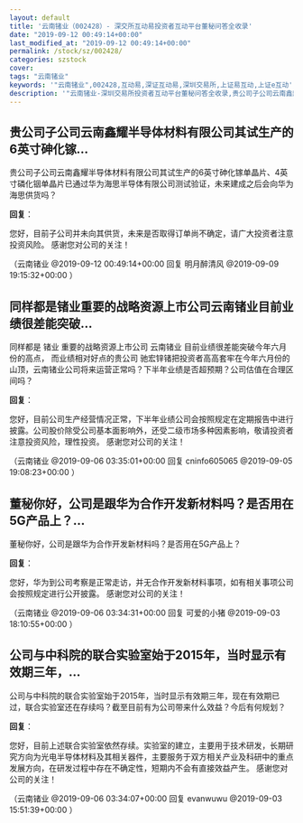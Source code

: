 ```yaml
---
layout: default
title: '云南锗业（002428）- 深交所互动易投资者互动平台董秘问答全收录'
date: "2019-09-12 00:49:14+00:00"
last_modified_at: "2019-09-12 00:49:14+00:00"
permalink: /stock/sz/002428/
categories: szstock
cover: 
tags: "云南锗业"
keywords: '"云南锗业",002428,互动易,深证互动易,深圳交易所,上证易互动,上证e互动'
description: '"云南锗业-深圳交易所投资者互动平台董秘问答全收录,贵公司子公司云南鑫耀半导体材料有限公司其试生产的6英寸砷化镓单晶片、4英寸磷化铟单晶片已通过华为海思半导体有限公司测试验证，未来建成之后会向华为海思供货吗？"'
---
```


## 贵公司子公司云南鑫耀半导体材料有限公司其试生产的6英寸砷化镓...

贵公司子公司云南鑫耀半导体材料有限公司其试生产的6英寸砷化镓单晶片、4英寸磷化铟单晶片已通过华为海思半导体有限公司测试验证，未来建成之后会向华为海思供货吗？

**回复**：

您好，目前子公司并未向其供货，未来是否取得订单尚不确定，请广大投资者注意投资风险。
感谢您对公司的关注！ 

（云南锗业  @2019-09-12 00:49:14+00:00 回复 明月醉清风  @2019-09-09 19:15:32+00:00 ）

## 同样都是锗业重要的战略资源上市公司云南锗业目前业绩很差能突破...

同样都是 锗业 重要的战略资源上市公司 云南锗业 目前业绩很差能突破今年六月份的高点， 而业绩相对好点的贵公司 驰宏锌锗把投资者高高套牢在今年六月份的山顶，云南锗业公司将来运营正常吗？下半年业绩是否超预期？公司估值在合理区间吗？

**回复**：

您好，目前公司生产经营情况正常，下半年业绩公司会按照规定在定期报告中进行披露。公司股价除受公司基本面影响外，还受二级市场多种因素影响，敬请投资者注意投资风险，理性投资。
感谢您对公司的关注！ 

（云南锗业  @2019-09-06 03:35:01+00:00 回复 cninfo605065  @2019-09-05 19:08:23+00:00 ）

## 董秘你好，公司是跟华为合作开发新材料吗？是否用在5G产品上？...

董秘你好，公司是跟华为合作开发新材料吗？是否用在5G产品上？

**回复**：

您好，华为到公司考察是正常走访，并无合作开发新材料事项，如有相关事项公司会按照规定进行公开披露。 
感谢您对公司的关注！ 

（云南锗业  @2019-09-06 03:34:31+00:00 回复 可爱的小猪  @2019-09-03 18:10:55+00:00 ）

## 公司与中科院的联合实验室始于2015年，当时显示有效期三年，...

公司与中科院的联合实验室始于2015年，当时显示有效期三年，现在有效期已过，联合实验室还在存续吗？截至目前有为公司带来什么效益？今后有何规划？

**回复**：

您好，目前上述联合实验室依然存续。实验室的建立，主要用于技术研发，长期研究方向为光电半导体材料及其相关器件，主要服务于双方相关产业及科研中的重点发展方向，在研发过程中存在不确定性，短期内不会有直接效益产生。
感谢您对公司的关注！ 

（云南锗业  @2019-09-06 03:34:07+00:00 回复 evanwuwu  @2019-09-03 15:51:39+00:00 ）

